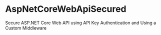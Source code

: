 # AspNetCoreWebApiSecured
Secure ASP.NET Core Web API using API Key Authentication and Using a Custom Middleware
